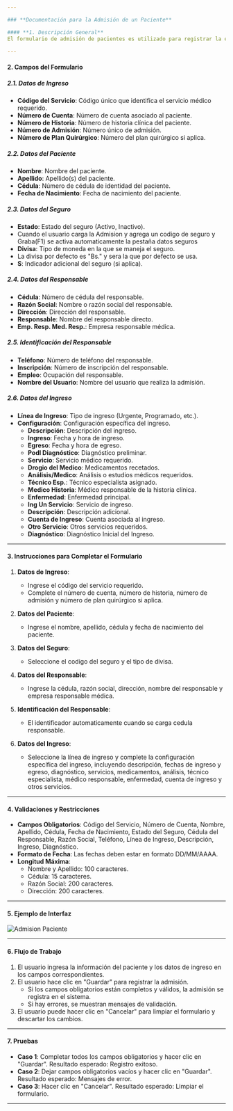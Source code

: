 ```yaml
---

### **Documentación para la Admisión de un Paciente**

#### **1. Descripción General**
El formulario de admisión de pacientes es utilizado para registrar la entrada de un paciente a un centro médico. Este formulario captura información esencial sobre el paciente, el servicio requerido, los datos del seguro y los responsables del paciente.

---
```


#### **2. Campos del Formulario**

##### **2.1. Datos de Ingreso**
- **Código del Servicio**: Código único que identifica el servicio médico requerido.
- **Número de Cuenta**: Número de cuenta asociado al paciente.
- **Número de Historia**: Número de historia clínica del paciente.
- **Número de Admisión**: Número único de admisión.
- **Número de Plan Quirúrgico**: Número del plan quirúrgico si aplica.

##### **2.2. Datos del Paciente**
- **Nombre**: Nombre del paciente.
- **Apellido**: Apellido(s) del paciente.
- **Cédula**: Número de cédula de identidad del paciente.
- **Fecha de Nacimiento**: Fecha de nacimiento del paciente.

##### **2.3. Datos del Seguro**
- **Estado**: Estado del seguro (Activo, Inactivo).
- Cuando el usuario carga la Admision y agrega un codigo de seguro y Graba(F1) se activa automaticamente la pestaña datos seguros
- **Divisa**: Tipo de moneda en la que se maneja el seguro.
- La divisa por defecto es "Bs." y sera la que por defecto se usa.
- **S**: Indicador adicional del seguro (si aplica).

##### **2.4. Datos del Responsable**
- **Cédula**: Número de cédula del responsable.
- **Razón Social**: Nombre o razón social del responsable.
- **Dirección**: Dirección del responsable.
- **Responsable**: Nombre del responsable directo.
- **Emp. Resp. Med. Resp.**: Empresa responsable médica.

##### **2.5. Identificación del Responsable**
- **Teléfono**: Número de teléfono del responsable.
- **Inscripción**: Número de inscripción del responsable.
- **Empleo**: Ocupación del responsable.
- **Nombre del Usuario**: Nombre del usuario que realiza la admisión.

##### **2.6. Datos del Ingreso**
- **Línea de Ingreso**: Tipo de ingreso (Urgente, Programado, etc.).
- **Configuración**: Configuración específica del ingreso.
  - **Descripción**: Descripción del ingreso.
  - **Ingreso**: Fecha y hora de ingreso.
  - **Egreso**: Fecha y hora de egreso.
  - **Podl Diagnóstico**: Diagnóstico preliminar.
  - **Servicio**: Servicio médico requerido.
  - **Drogio del Medico**: Medicamentos recetados.
  - **Análisis/Medico**: Análisis o estudios médicos requeridos.
  - **Técnico Esp.**: Técnico especialista asignado.
  - **Medico Historia**: Médico responsable de la historia clínica.
  - **Enfermedad**: Enfermedad principal.
  - **Ing Un Servicio**: Servicio de ingreso.
  - **Descripción**: Descripción adicional.
  - **Cuenta de Ingreso**: Cuenta asociada al ingreso.
  - **Otro Servicio**: Otros servicios requeridos.
  - **Diagnóstico**: Diagnóstico Inicial del Ingreso.

---

#### **3. Instrucciones para Completar el Formulario**

1. **Datos de Ingreso**:
   - Ingrese el código del servicio requerido.
   - Complete el número de cuenta, número de historia, número de admisión y número de plan quirúrgico si aplica.

2. **Datos del Paciente**:
   - Ingrese el nombre, apellido, cédula y fecha de nacimiento del paciente.

3. **Datos del Seguro**:
   - Seleccione el codigo del seguro y el tipo de divisa.

4. **Datos del Responsable**:
   - Ingrese la cédula, razón social, dirección, nombre del responsable y empresa responsable médica.

5. **Identificación del Responsable**:
   - El identificador automaticamente cuando se carga cedula responsable.

6. **Datos del Ingreso**:
   - Seleccione la línea de ingreso y complete la configuración específica del ingreso, incluyendo descripción, fechas de ingreso y egreso, diagnóstico, servicios, medicamentos, análisis, técnico especialista, médico responsable, enfermedad, cuenta de ingreso y otros servicios.

---

#### **4. Validaciones y Restricciones**

- **Campos Obligatorios**: Código del Servicio, Número de Cuenta, Nombre, Apellido, Cédula, Fecha de Nacimiento, Estado del Seguro, Cédula del Responsable, Razón Social, Teléfono, Línea de Ingreso, Descripción, Ingreso, Diagnóstico.
- **Formato de Fecha**: Las fechas deben estar en formato DD/MM/AAAA.
- **Longitud Máxima**:
  - Nombre y Apellido: 100 caracteres.
  - Cédula: 15 caracteres.
  - Razón Social: 200 caracteres.
  - Dirección: 200 caracteres.

---

#### **5. Ejemplo de Interfaz**

![Admision Paciente](images/CAdmisionPaciente.JPG)

---

#### **6. Flujo de Trabajo**

1. El usuario ingresa la información del paciente y los datos de ingreso en los campos correspondientes.
2. El usuario hace clic en "Guardar" para registrar la admisión.
   - Si los campos obligatorios están completos y válidos, la admisión se registra en el sistema.
   - Si hay errores, se muestran mensajes de validación.
3. El usuario puede hacer clic en "Cancelar" para limpiar el formulario y descartar los cambios.

---

#### **7. Pruebas**

- **Caso 1**: Completar todos los campos obligatorios y hacer clic en "Guardar". Resultado esperado: Registro exitoso.
- **Caso 2**: Dejar campos obligatorios vacíos y hacer clic en "Guardar". Resultado esperado: Mensajes de error.
- **Caso 3**: Hacer clic en "Cancelar". Resultado esperado: Limpiar el formulario.

---
